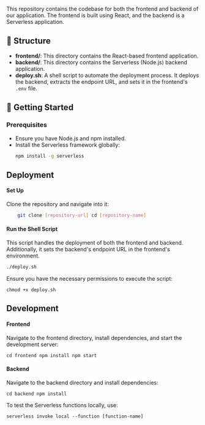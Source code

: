 This repository contains the codebase for both the frontend and backend of our application. The frontend is built using React, and the backend is a Serverless application.

## 📂 Structure

- **frontend/**: This directory contains the React-based frontend application.
- **backend/**: This directory contains the Serverless (Node.js) backend application.
- **deploy.sh**: A shell script to automate the deployment process. It deploys the backend, extracts the endpoint URL, and sets it in the frontend's `.env` file.

## 🚀 Getting Started

### Prerequisites

- Ensure you have Node.js and npm installed.
- Install the Serverless framework globally: 
    ```bash
    npm install -g serverless
## Deployment

#### Set Up
Clone the repository and navigate into it:
```bash
    git clone [repository-url] cd [repository-name]
 ```
 #### Run the Shell Script
This script handles the deployment of both the frontend and backend. Additionally, it sets the backend's endpoint URL in the frontend's environment.

```bash
./deploy.sh
```
Ensure you have the necessary permissions to execute the script:
```
chmod +x deploy.sh
```

## Development

#### Frontend
Navigate to the frontend directory, install dependencies, and start the development server:
```
cd frontend npm install npm start
```
#### Backend
Navigate to the backend directory and install dependencies:
```
cd backend npm install
```
To test the Serverless functions locally, use:
```
serverless invoke local --function [function-name]
```
